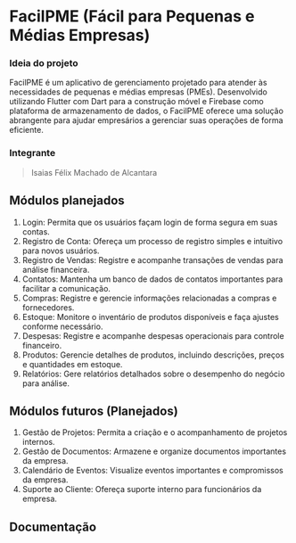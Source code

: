 # FacilPME (Fácil para Pequenas e Médias Empresas)
### Ideia do projeto
FacilPME é um aplicativo de gerenciamento projetado para atender às necessidades de pequenas e médias empresas (PMEs). Desenvolvido utilizando Flutter com Dart para a construção móvel e Firebase como plataforma de armazenamento de dados, o FacilPME oferece uma solução abrangente para ajudar empresários a gerenciar suas operações de forma eficiente.
### Integrante
> Isaias Félix Machado de Alcantara
## Módulos planejados
1. Login: Permita que os usuários façam login de forma segura em suas contas.
1. Registro de Conta: Ofereça um processo de registro simples e intuitivo para novos usuários.
1. Registro de Vendas: Registre e acompanhe transações de vendas para análise financeira.
1. Contatos: Mantenha um banco de dados de contatos importantes para facilitar a comunicação.
1. Compras: Registre e gerencie informações relacionadas a compras e fornecedores.
1. Estoque: Monitore o inventário de produtos disponíveis e faça ajustes conforme necessário.
1. Despesas: Registre e acompanhe despesas operacionais para controle financeiro.
1. Produtos: Gerencie detalhes de produtos, incluindo descrições, preços e quantidades em estoque.
1. Relatórios: Gere relatórios detalhados sobre o desempenho do negócio para análise.
## Módulos futuros (Planejados)
1. Gestão de Projetos: Permita a criação e o acompanhamento de projetos internos.
1. Gestão de Documentos: Armazene e organize documentos importantes da empresa.
1. Calendário de Eventos: Visualize eventos importantes e compromissos da empresa.
1. Suporte ao Cliente: Ofereça suporte interno para funcionários da empresa.
## Documentação